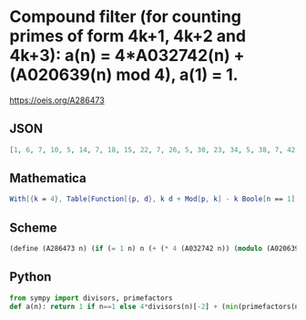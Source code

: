 # Compound filter \(for counting primes of form 4k\+1, 4k\+2 and 4k\+3\): a\(n\) \= 4\*A032742\(n\) \+ \(A020639\(n\) mod 4\), a\(1\) \= 1\.
https://oeis.org/A286473
## JSON
```JSON
[1, 6, 7, 10, 5, 14, 7, 18, 15, 22, 7, 26, 5, 30, 23, 34, 5, 38, 7, 42, 31, 46, 7, 50, 21, 54, 39, 58, 5, 62, 7, 66, 47, 70, 29, 74, 5, 78, 55, 82, 5, 86, 7, 90, 63, 94, 7, 98, 31, 102, 71, 106, 5, 110, 45, 114, 79, 118, 7, 122, 5, 126, 87, 130, 53, 134, 7, 138, 95, 142, 7, 146, 5, 150, 103, 154, 47, 158, 7, 162, 111, 166, 7, 170, 69, 174, 119, 178, 5, 182, 55]
```
## Mathematica
```Mathematica
With[{k = 4}, Table[Function[{p, d}, k d + Mod[p, k] - k Boole[n == 1]] @@ {#, n/#} &@ FactorInteger[n][[1, 1]], {n, 91}]] (* _Michael De Vlieger_, May 12 2017 *)
```
## Scheme
```Scheme
(define (A286473 n) (if (= 1 n) n (+ (* 4 (A032742 n)) (modulo (A020639 n) 4))))
```
## Python
```Python
from sympy import divisors, primefactors
def a(n): return 1 if n==1 else 4*divisors(n)[-2] + (min(primefactors(n))%4) # _Indranil Ghosh_, May 12 2017
```
